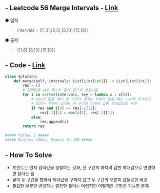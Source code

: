 ## - Leetcode 56 Merge Intervals - [Link](https://leetcode.com/problems/merge-intervals/)
● 입력  
> intervals = [[1,3],[2,6],[8,10],[15,18]]

● 출력
>  [[1,6],[8,10],[15,18]]

## - Code - [Link](https://github.com/imtaesuu/AlgorithmPractice_with_Python/blob/main/Sort/Leetcode_56/Leetcode_56.py)

```python
class Solution:
    def merge(self, intervals: List[List[int]]) -> List[List[int]]:
        res = []
        # 입력값을 내부 리스트 앞의 값으로 정렬시킴
        for i in sorted(intervals, key = lambda x : x[0]):
            # res가 없을 때나 전 구간과 겹치는 부분이 없을 때는 res에 추가하고
            # 겹치는 부분이 있다면 전 구간의 마지막 값만 최대값으로 변경
            if res and i[0] <= res[-1][1]:
                res[-1][1] = max(i[1], res[-1][1])
            else:
                res.append(i)        
        return res
        
##### Python 3 #####
##### Runtime 198ms, Memory 18.1MB #####
```

## - **How To Solve**
- 포인트는 먼저 입력값을 정렬하는 것과, 전 구간의 마지막 값만 최대값으로 변경하면 된다는 점
- 굳이 두 구간을 합해서 최대값을 구하지 않고 두 구간의 오른쪽 값들로만 비교
- 필요한 부분만 변경하는 깔끔한 풀이는 어렵지만 어떻게든 구현은 가능한 문제
